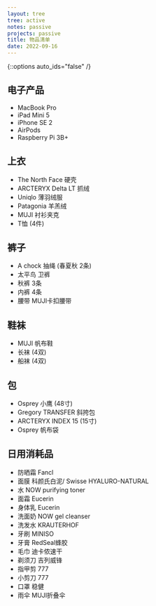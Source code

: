 ```yaml
---
layout: tree
tree: active
notes: passive
projects: passive
title: 物品清单
date: 2022-09-16
---
```



{::options auto_ids="false" /}


## 电子产品
* MacBook Pro
* iPad Mini 5
* iPhone SE 2
* AirPods
* Raspberry Pi 3B+

## 上衣
* The North Face 硬壳
* ARCTERYX Delta LT 抓绒
* Uniqlo 薄羽绒服
* Patagonia 羊羔绒
* MUJI 衬衫夹克
* T恤 (4件)

## 裤子
* A chock 抽绳 (春夏秋 2条)
* 太平鸟 卫裤
* 秋裤 3条
* 内裤 4条
* 腰带 MUJI卡扣腰带

## 鞋袜
* MUJI 帆布鞋
* 长袜 (4双)
* 船袜 (4双)

## 包
* Osprey 小鹰 (48寸)
* Gregory TRANSFER 斜挎包
* ARCTERYX INDEX 15 (15寸)
* Osprey 帆布袋

## 日用消耗品
* 防晒霜 Fancl
* 面膜 科颜氏白泥/ Swisse HYALURO-NATURAL
* 水 NOW purifying toner
* 面霜 Eucerin
* 身体乳 Eucerin
* 洗面奶 NOW gel cleanser
* 洗发水 KRAUTERHOF
* 牙刷 MINISO
* 牙膏 RedSeal蜂胶
* 毛巾 迪卡侬速干
* 剃须刀 吉列威锋
* 指甲剪 777
* 小剪刀 777
* 口罩 稳健
* 雨伞 MUJI折叠伞

